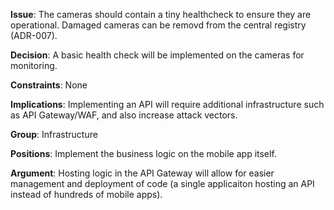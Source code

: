 **Issue**: The cameras should contain a tiny healthcheck to ensure they are operational. Damaged cameras can be removd from the central registry (ADR-007).

**Decision**: A basic health check will be implemented on the cameras for monitoring.

**Constraints**: None

**Implications**: Implementing an API will require additional infrastructure such as API Gateway/WAF, and also increase attack vectors.

**Group**: Infrastructure

**Positions**: Implement the business logic on the mobile app itself.

**Argument**: Hosting logic in the API Gateway will allow for easier management and deployment of code (a single applicaiton hosting an API instead of hundreds of mobile apps).
